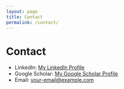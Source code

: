 ```yaml
---
layout: page
title: Contact
permalink: /contact/
---
```


# Contact

- LinkedIn: [My LinkedIn Profile](https://www.linkedin.com/in/yourprofile)
- Google Scholar: [My Google Scholar Profile](https://scholar.google.com/citations?user=yourprofile)
- Email: your-email@example.com